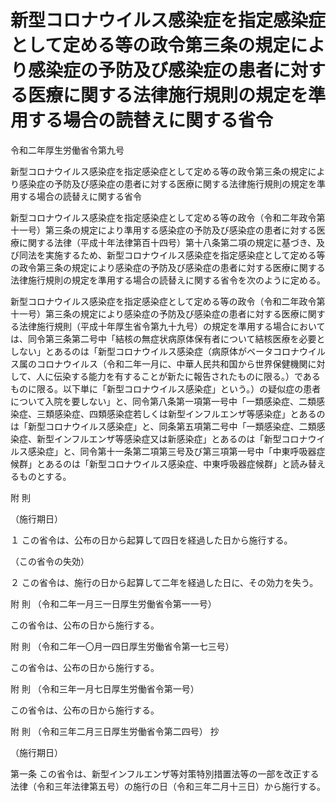 # 新型コロナウイルス感染症を指定感染症として定める等の政令第三条の規定により感染症の予防及び感染症の患者に対する医療に関する法律施行規則の規定を準用する場合の読替えに関する省令

令和二年厚生労働省令第九号

新型コロナウイルス感染症を指定感染症として定める等の政令第三条の規定により感染症の予防及び感染症の患者に対する医療に関する法律施行規則の規定を準用する場合の読替えに関する省令

新型コロナウイルス感染症を指定感染症として定める等の政令（令和二年政令第十一号）第三条の規定により準用する感染症の予防及び感染症の患者に対する医療に関する法律（平成十年法律第百十四号）第十八条第二項の規定に基づき、及び同法を実施するため、新型コロナウイルス感染症を指定感染症として定める等の政令第三条の規定により感染症の予防及び感染症の患者に対する医療に関する法律施行規則の規定を準用する場合の読替えに関する省令を次のように定める。

新型コロナウイルス感染症を指定感染症として定める等の政令（令和二年政令第十一号）第三条の規定により感染症の予防及び感染症の患者に対する医療に関する法律施行規則（平成十年厚生省令第九十九号）の規定を準用する場合においては、同令第三条第二号中「結核の無症状病原体保有者について結核医療を必要としない」とあるのは「新型コロナウイルス感染症（病原体がベータコロナウイルス属のコロナウイルス（令和二年一月に、中華人民共和国から世界保健機関に対して、人に伝染する能力を有することが新たに報告されたものに限る。）であるものに限る。以下単に「新型コロナウイルス感染症」という。）の疑似症の患者について入院を要しない」と、同令第八条第一項第一号中「一類感染症、二類感染症、三類感染症、四類感染症若しくは新型インフルエンザ等感染症」とあるのは「新型コロナウイルス感染症」と、同条第五項第二号中「一類感染症、二類感染症、新型インフルエンザ等感染症又は新感染症」とあるのは「新型コロナウイルス感染症」と、同令第十一条第二項第三号及び第三項第一号中「中東呼吸器症候群」とあるのは「新型コロナウイルス感染症、中東呼吸器症候群」と読み替えるものとする。

附 則

（施行期日）

１ この省令は、公布の日から起算して四日を経過した日から施行する。

（この省令の失効）

２ この省令は、施行の日から起算して二年を経過した日に、その効力を失う。

附 則 （令和二年一月三一日厚生労働省令第一一号）

この省令は、公布の日から施行する。

附 則 （令和二年一〇月一四日厚生労働省令第一七三号）

この省令は、公布の日から施行する。

附 則 （令和三年一月七日厚生労働省令第一号）

この省令は、公布の日から施行する。

附 則 （令和三年二月三日厚生労働省令第二四号） 抄

（施行期日）

第一条 この省令は、新型インフルエンザ等対策特別措置法等の一部を改正する法律（令和三年法律第五号）の施行の日（令和三年二月十三日）から施行する。
